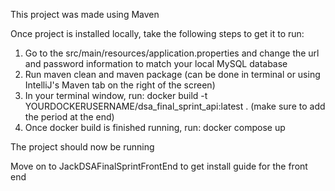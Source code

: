 This project was made using Maven

Once project is installed locally, take the following steps to get it to run:

1. Go to the src/main/resources/application.properties and change the url and password information to match your local MySQL database
2. Run maven clean and maven package (can be done in terminal or using IntelliJ's Maven tab on the right of the screen)
3. In your terminal window, run: docker build -t YOURDOCKERUSERNAME/dsa_final_sprint_api:latest . (make sure to add the period at the end)
4. Once docker build is finished running, run: docker compose up

The project should now be running

Move on to JackDSAFinalSprintFrontEnd to get install guide for the front end